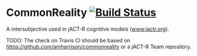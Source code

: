 # CommonReality [![Build Status](https://secure.travis-ci.org/monochromata/commonreality.png)](http://travis-ci.org/monochromata/commonreality)

A intersubjective used in jACT-R cognitive models (www.jactr.org).

TODO: The check on Travis CI should be based on https://github.com/amharrison/commonreality or a jACT-R Team repository.
